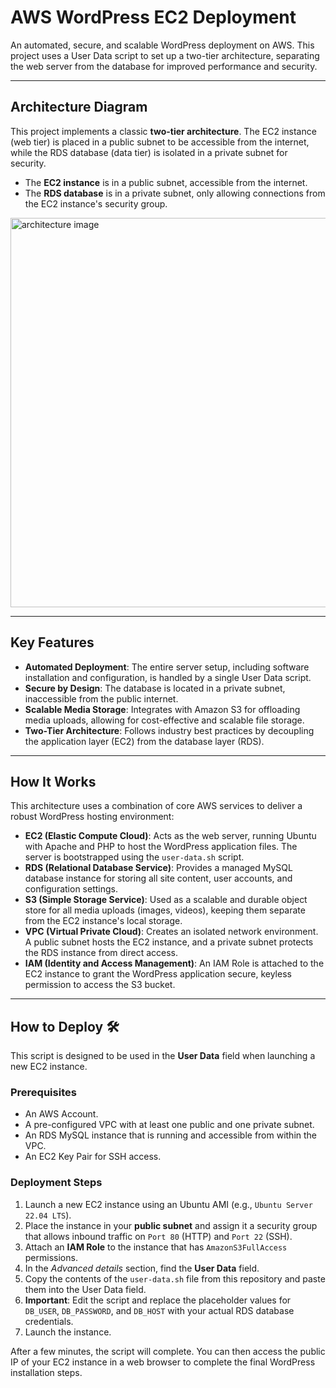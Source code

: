 # AWS WordPress EC2 Deployment 

An automated, secure, and scalable WordPress deployment on AWS. This project uses a User Data script to set up a two-tier architecture, separating the web server from the database for improved performance and security.

---

## Architecture Diagram 

This project implements a classic **two-tier architecture**. The EC2 instance (web tier) is placed in a public subnet to be accessible from the internet, while the RDS database (data tier) is isolated in a private subnet for security.

* The **EC2 instance** is in a public subnet, accessible from the internet.
* The **RDS database** is in a private subnet, only allowing connections from the EC2 instance's security group.

<img width="1687" height="623" alt="architecture image" src="https://github.com/user-attachments/assets/45beb44d-72db-4348-956d-af80c3f00926" />

---

## Key Features 

* **Automated Deployment**: The entire server setup, including software installation and configuration, is handled by a single User Data script.
* **Secure by Design**: The database is located in a private subnet, inaccessible from the public internet.
* **Scalable Media Storage**: Integrates with Amazon S3 for offloading media uploads, allowing for cost-effective and scalable file storage.
* **Two-Tier Architecture**: Follows industry best practices by decoupling the application layer (EC2) from the database layer (RDS).

---

## How It Works

This architecture uses a combination of core AWS services to deliver a robust WordPress hosting environment:

* **EC2 (Elastic Compute Cloud)**: Acts as the web server, running Ubuntu with Apache and PHP to host the WordPress application files. The server is bootstrapped using the `user-data.sh` script.
* **RDS (Relational Database Service)**: Provides a managed MySQL database instance for storing all site content, user accounts, and configuration settings.
* **S3 (Simple Storage Service)**: Used as a scalable and durable object store for all media uploads (images, videos), keeping them separate from the EC2 instance's local storage.
* **VPC (Virtual Private Cloud)**: Creates an isolated network environment. A public subnet hosts the EC2 instance, and a private subnet protects the RDS instance from direct access.
* **IAM (Identity and Access Management)**: An IAM Role is attached to the EC2 instance to grant the WordPress application secure, keyless permission to access the S3 bucket.

---

## How to Deploy 🛠️

This script is designed to be used in the **User Data** field when launching a new EC2 instance.

### Prerequisites

* An AWS Account.
* A pre-configured VPC with at least one public and one private subnet.
* An RDS MySQL instance that is running and accessible from within the VPC.
* An EC2 Key Pair for SSH access.

### Deployment Steps

1.  Launch a new EC2 instance using an Ubuntu AMI (e.g., `Ubuntu Server 22.04 LTS`).
2.  Place the instance in your **public subnet** and assign it a security group that allows inbound traffic on `Port 80` (HTTP) and `Port 22` (SSH).
3.  Attach an **IAM Role** to the instance that has `AmazonS3FullAccess` permissions.
4.  In the *Advanced details* section, find the **User Data** field.
5.  Copy the contents of the `user-data.sh` file from this repository and paste them into the User Data field.
6.  **Important**: Edit the script and replace the placeholder values for `DB_USER`, `DB_PASSWORD`, and `DB_HOST` with your actual RDS database credentials.
7.  Launch the instance.

After a few minutes, the script will complete. You can then access the public IP of your EC2 instance in a web browser to complete the final WordPress installation steps.

